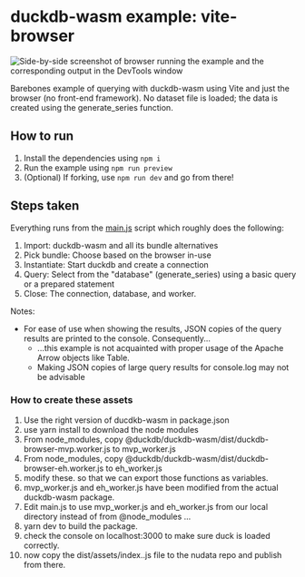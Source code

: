 # duckdb-wasm example: vite-browser

![Side-by-side screenshot of browser running the example and the corresponding output in the DevTools window](vite_example.PNG)

Barebones example of querying with duckdb-wasm using Vite and just the browser (no front-end framework). No dataset file is loaded; the data is created using the generate_series function.

## How to run
1. Install the dependencies using `npm i`
2. Run the example using `npm run preview`
3. (Optional) If forking, use `npm run dev` and go from there!

## Steps taken

Everything runs from the [main.js](main.js) script which roughly does the following:

1. Import: duckdb-wasm and all its bundle alternatives
2. Pick bundle: Choose based on the browser in-use
3. Instantiate: Start duckdb and create a connection
4. Query: Select from the "database" (generate_series) using a basic query or a prepared statement
5. Close: The connection, database, and worker.

Notes:
- For ease of use when showing the results, JSON copies of the query results are printed to the console. Consequently...
    - ...this example is not acquainted with proper usage of the Apache Arrow objects like Table.
    - Making JSON copies of large query results for console.log may not be advisable


### How to create these assets


1. Use the right version of ducdkb-wasm in package.json
2. use yarn install to download the node modules
3. From node_modules, copy @duckdb/duckdb-wasm/dist/duckdb-browser-mvp.worker.js  to mvp_worker.js
4. From node_modules, copy @duckdb/duckdb-wasm/dist/duckdb-browser-eh.worker.js  to eh_worker.js
5. modify these. so that we can export those functions as variables.
6. mvp_worker.js and eh_worker.js have been modified from the actual duckdb-wasm package.
7. Edit main.js to use mvp_worker.js and eh_worker.js from our local directory instead of from @node_modules ...
8. yarn dev to build the package.
9. check the console on localhost:3000 to make sure duck is loaded correctly.
10. now copy the dist/assets/index.<hash>.js file to the nudata repo and publish from there.


